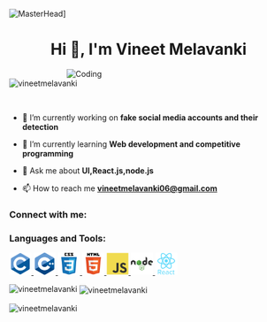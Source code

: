 ![MasterHead](https://5.imimg.com/data5/SELLER/Default/2021/11/UT/GQ/YV/111308502/software-development.jpg)]
<h1 align="center">Hi 👋, I'm Vineet Melavanki</h1>
<img align="right" alt="Coding" width="400" src="https://thumbs.dreamstime.com/b/colorful-cartoon-illustration-cheerful-programmer-engaged-software-testing-desk-showcasing-creativity-technology-344058869.jpg">

<p align="left"> <img src="https://komarev.com/ghpvc/?username=vineetmelavanki&label=Profile%20views&color=0e75b6&style=flat" alt="vineetmelavanki" /> </p>

<p align="left"> <a href="https://twitter.com/" target="blank"><img src="https://img.shields.io/twitter/follow/?logo=twitter&style=for-the-badge" alt="" /></a> </p>

- 🔭 I’m currently working on **fake social media accounts and their detection**

- 🌱 I’m currently learning **Web development and competitive programming**

- 💬 Ask me about **UI,React.js,node.js**

- 📫 How to reach me **vineetmelavanki06@gmail.com**

<h3 align="left">Connect with me:</h3>
<p align="left">
</p>

<h3 align="left">Languages and Tools:</h3>
<p align="left"> <a href="https://www.cprogramming.com/" target="_blank" rel="noreferrer"> <img src="https://raw.githubusercontent.com/devicons/devicon/master/icons/c/c-original.svg" alt="c" width="40" height="40"/> </a> <a href="https://www.w3schools.com/cpp/" target="_blank" rel="noreferrer"> <img src="https://raw.githubusercontent.com/devicons/devicon/master/icons/cplusplus/cplusplus-original.svg" alt="cplusplus" width="40" height="40"/> </a> <a href="https://www.w3schools.com/css/" target="_blank" rel="noreferrer"> <img src="https://raw.githubusercontent.com/devicons/devicon/master/icons/css3/css3-original-wordmark.svg" alt="css3" width="40" height="40"/> </a> <a href="https://www.w3.org/html/" target="_blank" rel="noreferrer"> <img src="https://raw.githubusercontent.com/devicons/devicon/master/icons/html5/html5-original-wordmark.svg" alt="html5" width="40" height="40"/> </a> <a href="https://developer.mozilla.org/en-US/docs/Web/JavaScript" target="_blank" rel="noreferrer"> <img src="https://raw.githubusercontent.com/devicons/devicon/master/icons/javascript/javascript-original.svg" alt="javascript" width="40" height="40"/> </a> <a href="https://nodejs.org" target="_blank" rel="noreferrer"> <img src="https://raw.githubusercontent.com/devicons/devicon/master/icons/nodejs/nodejs-original-wordmark.svg" alt="nodejs" width="40" height="40"/> </a> <a href="https://reactjs.org/" target="_blank" rel="noreferrer"> <img src="https://raw.githubusercontent.com/devicons/devicon/master/icons/react/react-original-wordmark.svg" alt="react" width="40" height="40"/> </a> </p>

<p><img align="left" src="https://github-readme-stats.vercel.app/api/top-langs?username=vineetmelavanki&show_icons=true&locale=en&layout=compact" alt="vineetmelavanki" /></p>

<p>&nbsp;<img align="center" src="https://github-readme-stats.vercel.app/api?username=vineetmelavanki&show_icons=true&locale=en" alt="vineetmelavanki" /></p>

<p><img align="center" src="https://github-readme-streak-stats.herokuapp.com/?user=vineetmelavanki&" alt="vineetmelavanki" /></p>
